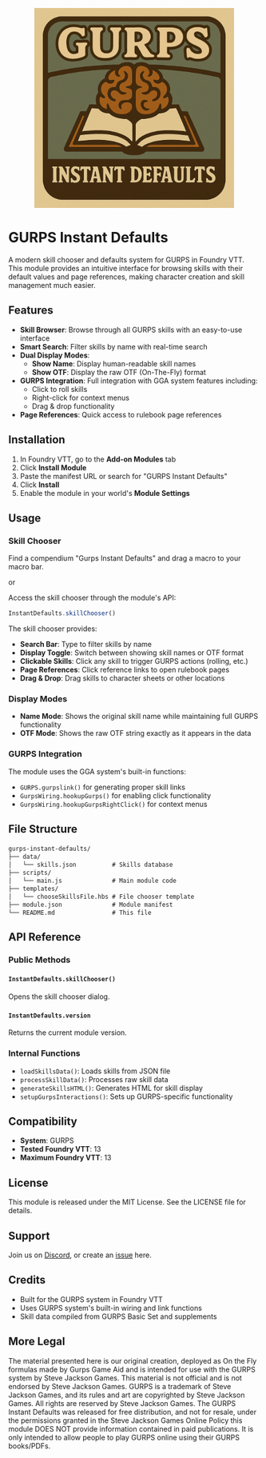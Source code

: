 <p align="center">
  <img src="https://github.com/Boifuba/gurps-instant-defaults/blob/main/icons/icon-LARGE.png" alt="Logo" width="400">
</p>

# GURPS Instant Defaults

A modern skill chooser and defaults system for GURPS in Foundry VTT. This module provides an intuitive interface for browsing skills with their default values and page references, making character creation and skill management much easier.

## Features

- **Skill Browser**: Browse through all GURPS skills with an easy-to-use interface
- **Smart Search**: Filter skills by name with real-time search
- **Dual Display Modes**: 
  - **Show Name**: Display human-readable skill names
  - **Show OTF**: Display the raw OTF (On-The-Fly) format
- **GURPS Integration**: Full integration with GGA system features including:
  - Click to roll skills
  - Right-click for context menus
  - Drag & drop functionality
- **Page References**: Quick access to rulebook page references

## Installation

1. In Foundry VTT, go to the **Add-on Modules** tab
2. Click **Install Module**
3. Paste the manifest URL or search for "GURPS Instant Defaults"
4. Click **Install**
5. Enable the module in your world's **Module Settings**


## Usage

### Skill Chooser

Find a compendium "Gurps Instant Defaults" and drag a macro to your macro bar.

or

Access the skill chooser through the module's API:

```javascript
InstantDefaults.skillChooser()
```

The skill chooser provides:

- **Search Bar**: Type to filter skills by name
- **Display Toggle**: Switch between showing skill names or OTF format
- **Clickable Skills**: Click any skill to trigger GURPS actions (rolling, etc.)
- **Page References**: Click reference links to open rulebook pages
- **Drag & Drop**: Drag skills to character sheets or other locations


### Display Modes

- **Name Mode**: Shows the original skill name while maintaining full GURPS functionality
- **OTF Mode**: Shows the raw OTF string exactly as it appears in the data

### GURPS Integration

The module uses the GGA system's built-in functions:
- `GURPS.gurpslink()` for generating proper skill links
- `GurpsWiring.hookupGurps()` for enabling click functionality
- `GurpsWiring.hookupGurpsRightClick()` for context menus


## File Structure

```
gurps-instant-defaults/
├── data/
│   └── skills.json          # Skills database
├── scripts/
│   └── main.js              # Main module code
├── templates/
│   └── chooseSkillsFile.hbs # File chooser template
├── module.json              # Module manifest
└── README.md                # This file
```

## API Reference

### Public Methods

#### `InstantDefaults.skillChooser()`
Opens the skill chooser dialog.

#### `InstantDefaults.version`
Returns the current module version.

### Internal Functions

- `loadSkillsData()`: Loads skills from JSON file
- `processSkillData()`: Processes raw skill data
- `generateSkillsHTML()`: Generates HTML for skill display
- `setupGurpsInteractions()`: Sets up GURPS-specific functionality



## Compatibility

* **System**: GURPS  
* **Tested Foundry VTT**: 13  
* **Maximum Foundry VTT**: 13

## License

This module is released under the MIT License. See the LICENSE file for details.

## Support

Join us on [Discord](https://discord.gg/223PjGAM2Y), or create an [issue](https://github.com/Boifuba/mookinator/issues) here.


## Credits

- Built for the GURPS system in Foundry VTT
- Uses GURPS system's built-in wiring and link functions
- Skill data compiled from GURPS Basic Set and supplements


## More Legal 

The material presented here is our original creation, deployed as On the Fly formulas made by Gurps Game Aid and is intended for use with the GURPS system by Steve Jackson Games. This material is not official and is not endorsed by Steve Jackson Games. GURPS is a trademark of Steve Jackson Games, and its rules and art are copyrighted by Steve Jackson Games. All rights are reserved by Steve Jackson Games. The GURPS Instant Defaults was released for free distribution, and not for resale, under the permissions granted in the Steve Jackson Games Online Policy this module DOES NOT provide information contained in paid publications. It is only intended to allow people to play GURPS online using their GURPS books/PDFs.
